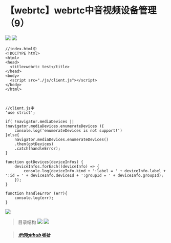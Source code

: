 # 【webrtc】webrtc中音视频设备管理（9）

![](https://img-blog.csdnimg.cn/20190919161221864.png?x-oss-process=image/watermark,type_ZmFuZ3poZW5naGVpdGk,shadow_10,text_aHR0cHM6Ly9ibG9nLmNzZG4ubmV0L3FxXzM0MjczMDU5,size_16,color_FFFFFF,t_70)
![](https://img-blog.csdnimg.cn/20190919161353272.png?x-oss-process=image/watermark,type_ZmFuZ3poZW5naGVpdGk,shadow_10,text_aHR0cHM6Ly9ibG9nLmNzZG4ubmV0L3FxXzM0MjczMDU5,size_16,color_FFFFFF,t_70)


```shell
//index.html中
<!DOCTYPE html>
<html>
<head>
  <title>webrtc test</title>
</head>
<body>
  <script src="./js/client.js"></script>  
</body>
</html>



//client.js中
'use strict';

if( !navigator.mediaDevices || !navigator.mediaDevices.enumerateDevices ){
    console.log('enumerateDevices is not support!')
}else{
    navigator.mediaDevices.enumerateDevices()
    .then(gotDevices)
    .catch(handleError);
}

function gotDevices(deviceInfos) {
    deviceInfos.forEach((deviceInfo) => {
        console.log(deviceInfo.kind + ':label = ' + deviceInfo.label + ':id = ' + deviceInfo.deviceId + ':groupId = ' + deviceInfo.groupId);
    });
}

function handleError (err){
    console.log(err);
}
```
![](https://img-blog.csdnimg.cn/20190919164415102.png?x-oss-process=image/watermark,type_ZmFuZ3poZW5naGVpdGk,shadow_10,text_aHR0cHM6Ly9ibG9nLmNzZG4ubmV0L3FxXzM0MjczMDU5,size_16,color_FFFFFF,t_70)
> 目录结构 
> ![](https://img-blog.csdnimg.cn/20190919164652519.png?x-oss-process=image/watermark,type_ZmFuZ3poZW5naGVpdGk,shadow_10,text_aHR0cHM6Ly9ibG9nLmNzZG4ubmV0L3FxXzM0MjczMDU5,size_16,color_FFFFFF,t_70)
> ![](https://img-blog.csdnimg.cn/20190919174034147.png?x-oss-process=image/watermark,type_ZmFuZ3poZW5naGVpdGk,shadow_10,text_aHR0cHM6Ly9ibG9nLmNzZG4ubmV0L3FxXzM0MjczMDU5,size_16,color_FFFFFF,t_70)

> ##### [示例github地址](https://github.com/smileyqp/webrtc/tree/master/webserver/public/device)